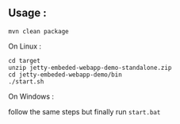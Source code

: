 ## Usage :

```
mvn clean package
```

On Linux :

```
cd target
unzip jetty-embeded-webapp-demo-standalone.zip
cd jetty-embeded-webapp-demo/bin
./start.sh
```

On Windows :

follow the same steps but finally run `start.bat` 

